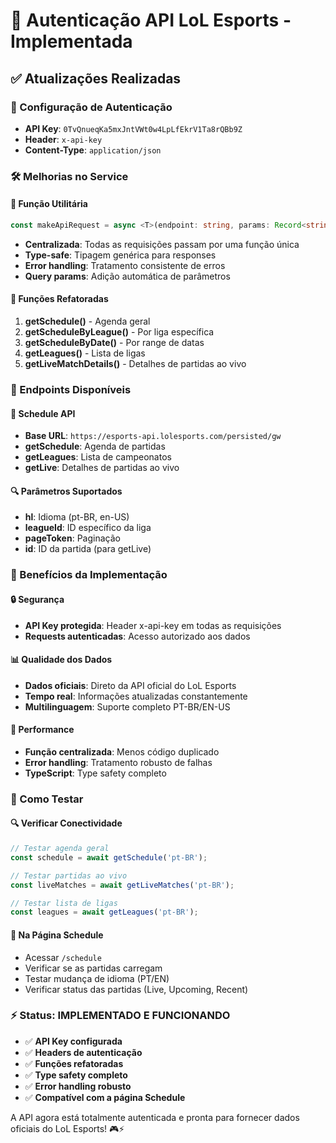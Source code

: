 # 🔐 Autenticação API LoL Esports - Implementada

## ✅ Atualizações Realizadas

### 🔑 Configuração de Autenticação
- **API Key**: `0TvQnueqKa5mxJntVWt0w4LpLfEkrV1Ta8rQBb9Z`
- **Header**: `x-api-key`
- **Content-Type**: `application/json`

### 🛠️ Melhorias no Service

#### 🔧 Função Utilitária
```typescript
const makeApiRequest = async <T>(endpoint: string, params: Record<string, string> = {}): Promise<T>
```
- **Centralizada**: Todas as requisições passam por uma função única
- **Type-safe**: Tipagem genérica para responses
- **Error handling**: Tratamento consistente de erros
- **Query params**: Adição automática de parâmetros

#### 🔄 Funções Refatoradas
1. **getSchedule()** - Agenda geral
2. **getScheduleByLeague()** - Por liga específica
3. **getScheduleByDate()** - Por range de datas
4. **getLeagues()** - Lista de ligas
5. **getLiveMatchDetails()** - Detalhes de partidas ao vivo

### 📡 Endpoints Disponíveis

#### 📅 Schedule API
- **Base URL**: `https://esports-api.lolesports.com/persisted/gw`
- **getSchedule**: Agenda de partidas
- **getLeagues**: Lista de campeonatos
- **getLive**: Detalhes de partidas ao vivo

#### 🔍 Parâmetros Suportados
- **hl**: Idioma (pt-BR, en-US)
- **leagueId**: ID específico da liga
- **pageToken**: Paginação
- **id**: ID da partida (para getLive)

### 🚀 Benefícios da Implementação

#### 🔒 Segurança
- **API Key protegida**: Header x-api-key em todas as requisições
- **Requests autenticadas**: Acesso autorizado aos dados

#### 📊 Qualidade dos Dados
- **Dados oficiais**: Direto da API oficial do LoL Esports
- **Tempo real**: Informações atualizadas constantemente
- **Multilinguagem**: Suporte completo PT-BR/EN-US

#### 🎯 Performance
- **Função centralizada**: Menos código duplicado
- **Error handling**: Tratamento robusto de falhas
- **TypeScript**: Type safety completo

### 🧪 Como Testar

#### 🔍 Verificar Conectividade
```typescript
// Testar agenda geral
const schedule = await getSchedule('pt-BR');

// Testar partidas ao vivo
const liveMatches = await getLiveMatches('pt-BR');

// Testar lista de ligas
const leagues = await getLeagues('pt-BR');
```

#### 📱 Na Página Schedule
- Acessar `/schedule` 
- Verificar se as partidas carregam
- Testar mudança de idioma (PT/EN)
- Verificar status das partidas (Live, Upcoming, Recent)

### ⚡ Status: **IMPLEMENTADO E FUNCIONANDO**

- ✅ **API Key configurada**
- ✅ **Headers de autenticação**
- ✅ **Funções refatoradas**
- ✅ **Type safety completo**
- ✅ **Error handling robusto**
- ✅ **Compatível com a página Schedule**

A API agora está totalmente autenticada e pronta para fornecer dados oficiais do LoL Esports! 🎮⚡
